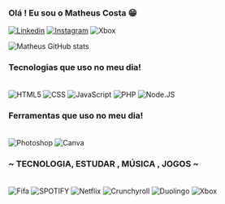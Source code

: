 ### Olá ! Eu sou o  Matheus Costa 😁
[![Linkedin](https://img.shields.io/badge/LinkedIn-0077B5?style=for-the-badge&logo=linkedin&logoColor=white)](https://www.linkedin.com/in/matheus-costa-035466229/)
[![Instagram](https://img.shields.io/badge/Instagram-E4405F?style=for-the-badge&logo=instagram&logoColor=white)](https://www.instagram.com/m.costa.11/)
![Xbox](https://img.shields.io/badge/Xbox-107C10?style=for-the-badge&logo=xbox&logoColor=white)



![Matheus GitHub stats](https://github-readme-stats.vercel.app/api?username=Matheuscos350&show_icons=true&theme=radical)

### Tecnologias que uso no meu dia!
<div style="display: inline_block"><br/>
<img align="center" alt="HTML5" src="https://img.shields.io/badge/HTML5-E34F26?style=for-the-badge&logo=html5&logoColor=white">
<img align="center" alt="CSS" src="https://img.shields.io/badge/CSS3-1572B6?style=for-the-badge&logo=css3&logoColor=white">
<img align="center" alt="JavaScript" src="https://img.shields.io/badge/JavaScript-F7DF1E?style=for-the-badge&logo=javascript&logoColor=black">
<img align="center" alt="PHP" src="https://img.shields.io/badge/PHP-777BB4?style=for-the-badge&logo=php&logoColor=white">
<img align="center" alt="Node.JS" src="https://img.shields.io/badge/Node.js-43853D?style=for-the-badge&logo=node.js&logoColor=white">
</div>

### Ferramentas que uso no meu dia!
<div style="display: inline_block"><br/>
<img align="center" alt="Photoshop" src="https://img.shields.io/badge/Adobe%20Photoshop-31A8FF?style=for-the-badge&logo=Adobe%20Photoshop&logoColor=black">
<img align="center" alt="Canva" src="https://img.shields.io/badge/Canva-%2300C4CC.svg?&style=for-the-badge&logo=Canva&logoColor=white">
</div>

### ~ TECNOLOGIA, ESTUDAR , MÚSICA , JOGOS ~
<div style="display: inline_block"><br/>
<img align="center" alt="Fifa" src="https://img.shields.io/badge/FIFA-B7312F?style=for-the-badge&logo=fifa&logoColor=white">
<img align="center" alt="SPOTIFY" src="https://img.shields.io/badge/Spotify-1ED760?&style=for-the-badge&logo=spotify&logoColor=white">
<img align="center" alt="Netflix" src="https://img.shields.io/badge/Netflix-E50914?style=for-the-badge&logo=netflix&logoColor=white">
<img align="center" alt="Crunchyroll" src="https://img.shields.io/badge/Crunchyroll-F47521?style=for-the-badge&logo=crunchyroll&logoColor=white">
<img align="center" alt="Duolingo" src="https://img.shields.io/badge/Duolingo-58CC02?style=for-the-badge&logo=Duolingo&logoColor=white">
<img align="center" alt="Xbox" src="https://img.shields.io/badge/Xbox-107C10?style=for-the-badge&logo=xbox&logoColor=white">
</div>

